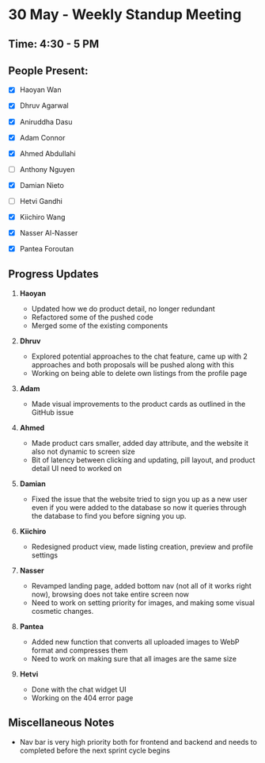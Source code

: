 
# 30 May - Weekly Standup Meeting

## Time: 4:30 - 5 PM

## People Present:
- [x] Haoyan Wan 
- [x] Dhruv Agarwal 
- [x] Aniruddha Dasu 
- [x] Adam Connor 
- [x] Ahmed Abdullahi 
- [ ] Anthony Nguyen 
- [x] Damian Nieto 
- [ ] Hetvi Gandhi 
- [x] Kiichiro Wang 
- [x] Nasser Al-Nasser
- [x] Pantea Foroutan


## Progress Updates

1. **Haoyan**  
   -  Updated how we do product detail, no longer redundant 
   -  Refactored some of the pushed code 
   -  Merged some of the existing components

2. **Dhruv**  
   - Explored potential approaches to the chat feature, came up with 2 approaches and both proposals will be pushed along with this 
   - Working on being able to delete own listings from the profile page

3. **Adam**  
   - Made visual improvements to the product cards as outlined in the GitHub issue

4. **Ahmed**  
   - Made product cars smaller, added day attribute, and the website it also not dynamic to screen size
   - Bit of latency between clicking and updating, pill layout, and product detail UI need to worked on 

5. **Damian**  
   - Fixed the issue that the website tried to sign you up as a new user even if you were added to the database so now it queries through the database to find you before signing you up. 

6. **Kiichiro**  
   -  Redesigned product view, made listing creation, preview and profile settings

7. **Nasser**  
   - Revamped landing page, added bottom nav (not all of it works right now), browsing does not take entire screen now
   - Need to work on setting priority for images, and making some visual cosmetic changes. 

8. **Pantea**  
   - Added new function that converts all uploaded images to WebP format and compresses them
   - Need to work on making sure that all images are the same size 

9. **Hetvi**
    - Done with the chat widget UI 
    - Working on the 404 error page 

## Miscellaneous Notes

- Nav bar is very high priority both for frontend and backend and needs to completed before the next sprint cycle begins